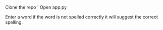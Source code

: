 Clone the repo 
'
Open app.py

Enter a word if the word is not spelled correctly it will suggest the correct spelling.
